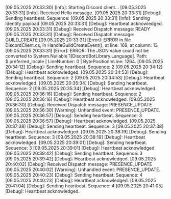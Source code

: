 [09.05.2025 20:33:30] [Info]: Starting Discord client...
[09.05.2025 20:33:31] [Info]: Received Hello message.
[09.05.2025 20:33:31] [Debug]: Sending heartbeat. Sequence: 
[09.05.2025 20:33:31] [Info]: Sending Identify payload
[09.05.2025 20:33:31] [Debug]: Heartbeat acknowledged.
[09.05.2025 20:33:31] [Debug]: Received Dispatch message: READY
[09.05.2025 20:33:31] [Debug]: Received Dispatch message: GUILD_CREATE
[09.05.2025 20:33:31] [Error]: ERROR in file DiscordClient.cs, in HandleGuildCreateEvent(), at line: 169, at column: 13
[09.05.2025 20:33:31] [Error]: ERROR: The JSON value could not be converted to System.Nullable`1[DiscordBotLibrary.Language]. Path: $.preferred_locale | LineNumber: 0 | BytePositionInLine: 1264.
[09.05.2025 20:34:12] [Debug]: Sending heartbeat. Sequence: 2
[09.05.2025 20:34:12] [Debug]: Heartbeat acknowledged.
[09.05.2025 20:34:53] [Debug]: Sending heartbeat. Sequence: 2
[09.05.2025 20:34:53] [Debug]: Heartbeat acknowledged.
[09.05.2025 20:35:34] [Debug]: Sending heartbeat. Sequence: 2
[09.05.2025 20:35:34] [Debug]: Heartbeat acknowledged.
[09.05.2025 20:36:16] [Debug]: Sending heartbeat. Sequence: 2
[09.05.2025 20:36:16] [Debug]: Heartbeat acknowledged.
[09.05.2025 20:36:30] [Debug]: Received Dispatch message: PRESENCE_UPDATE
[09.05.2025 20:36:30] [Warning]: Unhandled event: PRESENCE_UPDATE.
[09.05.2025 20:36:57] [Debug]: Sending heartbeat. Sequence: 3
[09.05.2025 20:36:57] [Debug]: Heartbeat acknowledged.
[09.05.2025 20:37:38] [Debug]: Sending heartbeat. Sequence: 3
[09.05.2025 20:37:38] [Debug]: Heartbeat acknowledged.
[09.05.2025 20:38:19] [Debug]: Sending heartbeat. Sequence: 3
[09.05.2025 20:38:19] [Debug]: Heartbeat acknowledged.
[09.05.2025 20:39:01] [Debug]: Sending heartbeat. Sequence: 3
[09.05.2025 20:39:01] [Debug]: Heartbeat acknowledged.
[09.05.2025 20:39:42] [Debug]: Sending heartbeat. Sequence: 3
[09.05.2025 20:39:42] [Debug]: Heartbeat acknowledged.
[09.05.2025 20:40:02] [Debug]: Received Dispatch message: PRESENCE_UPDATE
[09.05.2025 20:40:02] [Warning]: Unhandled event: PRESENCE_UPDATE.
[09.05.2025 20:40:23] [Debug]: Sending heartbeat. Sequence: 4
[09.05.2025 20:40:23] [Debug]: Heartbeat acknowledged.
[09.05.2025 20:41:04] [Debug]: Sending heartbeat. Sequence: 4
[09.05.2025 20:41:05] [Debug]: Heartbeat acknowledged.

